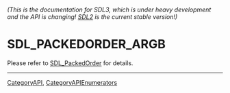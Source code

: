 ###### (This is the documentation for SDL3, which is under heavy development and the API is changing! [SDL2](https://wiki.libsdl.org/SDL2/) is the current stable version!)
# SDL_PACKEDORDER_ARGB

Please refer to [SDL_PackedOrder](SDL_PackedOrder) for details.

----
[CategoryAPI](CategoryAPI), [CategoryAPIEnumerators](CategoryAPIEnumerators)

